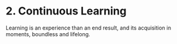 # 2. Continuous Learning

Learning is an experience than an end result, and its acquisition in moments, boundless and lifelong. 
